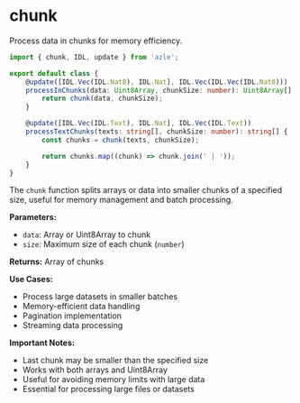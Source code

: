# chunk

Process data in chunks for memory efficiency.

```typescript
import { chunk, IDL, update } from 'azle';

export default class {
    @update([IDL.Vec(IDL.Nat8), IDL.Nat], IDL.Vec(IDL.Vec(IDL.Nat8)))
    processInChunks(data: Uint8Array, chunkSize: number): Uint8Array[] {
        return chunk(data, chunkSize);
    }

    @update([IDL.Vec(IDL.Text), IDL.Nat], IDL.Vec(IDL.Text))
    processTextChunks(texts: string[], chunkSize: number): string[] {
        const chunks = chunk(texts, chunkSize);

        return chunks.map((chunk) => chunk.join(' | '));
    }
}
```

The `chunk` function splits arrays or data into smaller chunks of a specified size, useful for memory management and batch processing.

**Parameters:**

- `data`: Array or Uint8Array to chunk
- `size`: Maximum size of each chunk (`number`)

**Returns:** Array of chunks

**Use Cases:**

- Process large datasets in smaller batches
- Memory-efficient data handling
- Pagination implementation
- Streaming data processing

**Important Notes:**

- Last chunk may be smaller than the specified size
- Works with both arrays and Uint8Array
- Useful for avoiding memory limits with large data
- Essential for processing large files or datasets
